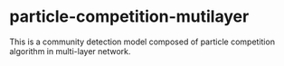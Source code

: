 # particle-competition-mutilayer
This is a community detection model  composed of particle competition algorithm in multi-layer network.
